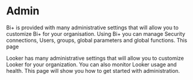 # Admin

Bi+ is provided with many administrative settings that will allow you to customize Bi+ for your organisation.
Using Bi+ you can manage Security connections, Users, groups, global parameters and global functions.
This page 


Looker has many administrative settings that will allow you to customize Looker for your organization. You can also monitor Looker usage and health. This page will show you how to get started with administration.
<!--stackedit_data:
eyJoaXN0b3J5IjpbMTU2NTE1MzAxOCw0NjU3NjY4MTYsLTk3ND
Y2MDE4N119
-->